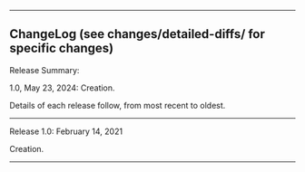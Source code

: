 -------------------------------------------------------------------------------------
<dsc-inspection-tests> ChangeLog (see changes/detailed-diffs/ for specific changes)
-------------------------------------------------------------------------------------

Release Summary:

1.0, May 23, 2024: 
     Creation.

Details of each release follow, from most recent to oldest.

------------------------------------------------------------------------------------

Release 1.0: February 14, 2021

Creation.

-------------------------------------------------------------------------------------
